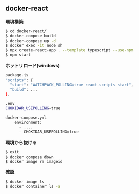 ## docker-react


**環境構築**
``` bash
$ cd docker-react/
$ docker-compose build
$ docker-compose up -d
$ docker exec -it node sh
$ npx create-react-app . --template typescript --use-npm
$ npm start
``` 
**ホットリロード(windows)**
```bash
package.js
"scripts": {
  "start": "WATCHPACK_POLLING=true react-scripts start",
  "build": ...
},

.env
CHOKIDAR_USEPOLLING=true

docker-compose.yml
    environment:
      - ....
      - CHOKIDAR_USEPOLLING=true
```
**環境から抜ける**
```bash
$ exit
$ docker compose down
$ docker image rm imageid
```
**確認**
```bash
$ docker image ls
$ docker container ls -a
```
